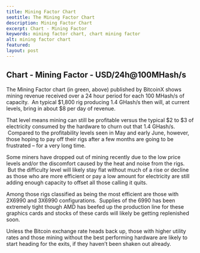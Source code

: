 ```yaml
---
title: Mining Factor Chart
seotitle: The Mining Factor Chart
description: Mining Factor Chart
excerpt: Chart - Mining Factor
keywords: mining factor chart, chart mining factor
alt: mining factor chart
featured: 
layout: post
---
```


<h2>Chart - Mining Factor - USD/24h@100MHash/s</h2>

<p>The Mining Factor chart (in green, above) published by BitcoinX shows mining revenue received over a 24 hour period for each 100 MHash/s of capacity.  An typical $1,800 rig producing 1.4 GHash/s then will, at current levels, bring in about $8 per day of revenue.<p>

<p>That level means mining can still be profitable versus the typical $2 to $3 of electricity consumed by the hardware to churn out that 1.4 GHash/s.  Compared to the profitability levels seen in May and early June, however, those hoping to pay off their rigs after a few months are going to be frustrated – for a very long time.<p>

<p>Some miners have dropped out of mining recently due to the low price levels and/or the discomfort caused by the heat and noise from the rigs.  But the difficulty level will likely stay flat without much of a rise or decline as those who are more efficient or pay a low amount for electricity are still adding enough capacity to offset all those calling it quits.<p>

<p>Among those rigs classified as being the most efficient are those with 2X6990 and 3X6990 configurations.  Supplies of the 6990 has been extremely tight though AMD has beefed up the production line for these graphics cards and stocks of these cards will likely be getting replenished soon.<p>

<p>Unless the Bitcoin exchange rate heads back up, those with higher utility rates and those mining without the best performing hardware are likely to start heading for the exits, if they haven’t been shaken out already.<p>

